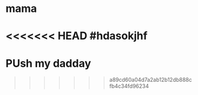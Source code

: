 # mama
<<<<<<< HEAD
#hdasokjhf
=======
# PUsh my dadday
>>>>>>> a89cd60a04d7a2ab12b12db888cfb4c34fd96234
<header>
</header>